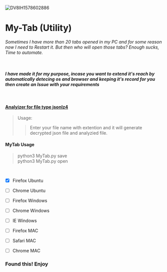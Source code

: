 ![DV8IH1578602886](https://user-images.githubusercontent.com/41824020/72103010-4e290c00-334e-11ea-9e15-d492433fdaf7.jpg)

# My-Tab (Utility)
*Sometimes I have more than 20 tabs opened in my PC and for some reason now I need to Restart it. But then who will open those tabs? Enough sucks, Time to automate.*


</br>

#### *I have made it for my purpose, incase you want to extend it's reach by automatically detecing os and browser and keeping it's record for you then create an Issue with your requirements*
</br>


#### [Analyizer for file type jsonlz4](https://github.com/D-E-F-E-A-T/My-Browser-Tabs/blob/master/analyzer.py)
> Usage:
> > Enter your file name with extention and it will generate decrypted json file and analyzied file.

#### MyTab Usage
> python3 MyTab.py save</br>
> python3 MyTab.py open

</br>

- [x] Firefox Ubuntu
- [ ] Chrome Ubuntu
- [ ] Firefox Windows
- [ ] Chrome Windows
- [ ] IE Windows
- [ ] Firefox MAC
- [ ] Safari MAC
- [ ] Chrome MAC


### Found this! Enjoy
